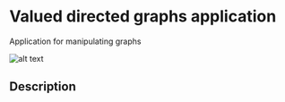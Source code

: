 # Valued directed graphs application
Application for manipulating graphs

![alt text](https://www.researchgate.net/profile/Dariusz-Krol/publication/276889884/figure/fig1/AS:935226649886723@1599986817297/The-development-of-a-network-diffusion-model-within-the-Barabasi-Albert-preferential.png)

## Description
